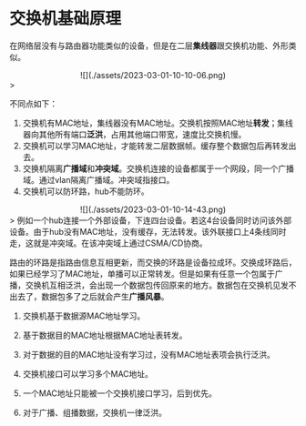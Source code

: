 # 交换机基础原理

在网络层没有与路由器功能类似的设备，但是在二层**集线器**跟交换机功能、外形类似。

<div align=center>![](./assets/2023-03-01-10-10-06.png)</div>>

不同点如下：
1. 交换机有MAC地址，集线器没有MAC地址。交换机按照MAC地址**转发**；集线器向其他所有端口**泛洪**，占用其他端口带宽，速度比交换机慢。
2. 交换机可以学习MAC地址，才能转发二层数据帧。缓存整个数据包后再转发出去。
3. 交换机隔离**广播域**和**冲突域**。交换机连接的设备都属于一个网段，同一个广播域。通过vlan隔离广播域。冲突域指接口。
4. 交换机可以防环路，hub不能防环。

<div align=center>![](./assets/2023-03-01-10-14-43.png)</div>>
例如一个hub连接一个外部设备，下连四台设备。若这4台设备同时访问该外部设备。由于hub没有MAC地址，没有缓存，无法转发。该外联接口上4条线同时走，这就是冲突域。在该冲突域上通过CSMA/CD协商。

路由的环路是指路由信息互相更新，而交换的环路是设备拉成环。交换成环路后，如果已经学习了MAC地址，单播可以正常转发。但是如果有任意一个包属于广播，交换机互相泛洪，会出现一个数据包传回原来的地方。数据包在交换机见发不出去了，数据包多了之后就会产生**广播风暴**。

1. 交换机基于数据源MAC地址学习。

2. 基于数据目的MAC地址根据MAC地址表转发。

3. 对于数据的目的MAC地址没有学习过，没有MAC地址表项会执行泛洪。 

4. 交换机接口可以学习多个MAC地址。

5. 一个MAC地址只能被一个交换机接口学习，后到优先。

6. 对于广播、组播数据，交换机一律泛洪。
